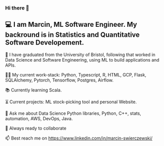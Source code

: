 ### Hi there 👋

## 💻 I am Marcin, ML Software Engineer. My backround is in Statistics and Quantitative Software Developement. 

🌱 I have graduated from the University of Bristol, following that worked in Data Science and Software Engineering, using ML to build applications and APIs.

👨‍💻 My current work-stack: Python, Typescript, R, HTML, GCP, Flask, SQLAlchemy, Pytorch, Tensorflow, Postgres, Airflow.

📚 Currently learning Scala.

⏳ Current projects: ML stock-picking tool and personal Website.

💬 Ask me about Data Science Python libraries, Python, C++, stats, automation, AWS, DevOps, Java.

🚀 Always ready to collaborate

📫 Best reach me on https://www.linkedin.com/in/marcin-swierczewski/ 

<!--
**marcinms7/marcinms7** is a ✨ _special_ ✨ repository because its `README.md` (this file) appears on your GitHub profile.

Here are some ideas to get you started:

- 🔭 I’m currently working on ...
- 🌱 I’m currently learning ...
- 👯 I’m looking to collaborate on ...
- 🤔 I’m looking for help with ...
- 💬 Ask me about ...
- 📫 How to reach me: ...
- 😄 Pronouns: ...
- ⚡ Fun fact: ...
-->
